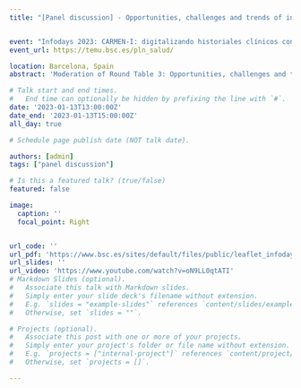 ```yaml
---
title: "[Panel discussion] - Opportunities, challenges and trends of innovative developments based on AI and Natural Language Processing for the healthcare sector"


event: "Infodays 2023: CARMEN-I: digitalizando historiales clínicos con Inteligencia Artificial"
event_url: https://temu.bsc.es/pln_salud/

location: Barcelona, Spain
abstract: 'Moderation of Round Table 3: Opportunities, challenges and trends of innovative developments based on AI and Natural Language Processing for the healthcare sector.'

# Talk start and end times.
#   End time can optionally be hidden by prefixing the line with `#`.
date: '2023-01-13T13:00:00Z'
date_end: '2023-01-13T15:00:00Z'
all_day: true

# Schedule page publish date (NOT talk date).

authors: [admin]
tags: ["panel discussion"]

# Is this a featured talk? (true/false)
featured: false

image:
  caption: ''
  focal_point: Right


url_code: ''
url_pdf: 'https://www.bsc.es/sites/default/files/public/leaflet_infoday_v2_1.pdf'
url_slides: ''
url_video: 'https://www.youtube.com/watch?v=oN9LL0qtATI'
# Markdown Slides (optional).
#   Associate this talk with Markdown slides.
#   Simply enter your slide deck's filename without extension.
#   E.g. `slides = "example-slides"` references `content/slides/example-slides.md`.
#   Otherwise, set `slides = ""`.

# Projects (optional).
#   Associate this post with one or more of your projects.
#   Simply enter your project's folder or file name without extension.
#   E.g. `projects = ["internal-project"]` references `content/project/deep-learning/index.md`.
#   Otherwise, set `projects = []`.

---
```


